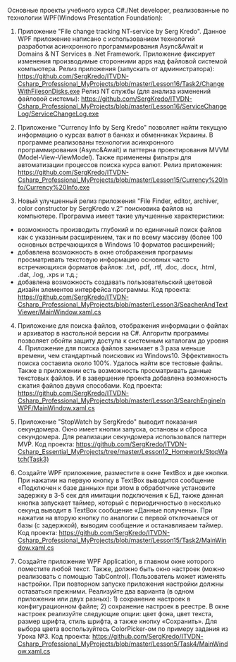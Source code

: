 Основные проекты учебного курса C#./Net developer, реализованные по технологии WPF(Windows Presentation Foundation):

1. Приложение "File change tracking NT-service by Serg Kredo". Данное WPF приложение написано с использованием технологий разработки асинхронного программирования Async&Await и Domains & NT Services в .Net Framework. Приложение фиксирует изменения производимые сторонними apps над файловой системой компьютера.
Релиз приложения (запускать от администратора): https://github.com/SergKredo/ITVDN-Csharp_Professional_MyProjects/blob/master/Lesson16/Task2/ChangeWithFilesonDisks.exe
Релиз NT службы (для анализа изменений файловой системы): https://github.com/SergKredo/ITVDN-Csharp_Professional_MyProjects/blob/master/Lesson16/ServiceChangeLog/ServiceChangeLog.exe


2. Приложение "Currency Info by Serg Kredo" позволяет найти текущую информацию о курсах валют в банках и обменниках Украины. В программе реализованы технологии асинхронного программирования (Async&Await) и паттерна проектирования MVVM (Model-View-ViewModel). Также применены фильтры для автоматизации процессов поиска курса валют.
Релиз приложения: https://github.com/SergKredo/ITVDN-Csharp_Professional_MyProjects/blob/master/Lesson15/Currency%20Info/Currency%20Info.exe


3. Новый улучшенный релиз приложения "File Finder, editor, archiver, color constructor by SergKredo v.2" поисковика файлов на компьютере. Программа имеет такие улучшенные характеристики:
- возможность производить глубокий и по единичный поиск файлов как с указанным расширением, так и по всему массиву (более 100 основных встречающихся в Windows 10 форматов расширений);
- добавлена возможность в окне отображения программы просматривать текстовую информацию основных часто встречающихся форматов файлов: .txt, .pdf, .rtf, .doc, .docx, .html, .dat, .log, .xps и т.д.;
- добавлена возможность создавать пользовательский цветовой дизайн элементов интерфейса программы.
Код проекта: https://github.com/SergKredo/ITVDN-Csharp_Professional_MyProjects/blob/master/Lesson3/SeacherAndTextViewer/MainWindow.xaml.cs


4. Приложение для поиска файлов, отображения информации о файлах и архиватор в настольной версии на C#. Алгоритм программы позволяет обойти защиту доступа к системным каталогам до уровня 4. Приложение для поиска файлов занимает в 3 раза меньше времени, чем стандартный поисковик из Windows10. Эффективность поиска составила около 100%. Удалось найти все тестовые файлы. Также в приложении есть возможность просматривать данные текстовых файлов. И в завершение проекта добавлена возможность сжатия файлов двумя способами.
Код проекта: https://github.com/SergKredo/ITVDN-Csharp_Professional_MyProjects/blob/master/Lesson3/SearchEngineInWPF/MainWindow.xaml.cs


5. Приложение "StopWatch by SergKredo" выводит показания секундомера. Окно имеет кнопки запуска, остановы и сброса секундомера. Для реализации секундомера использовался паттерн MVP.
Код проекта: https://github.com/SergKredo/ITVDN-Csharp_Essential_MyProjects/tree/master/Lesson12_Homework/StopWatch(Task3)


6. Создайте WPF приложение, разместите в окне TextBox и две кнопки. При нажатии на первую
    кнопку в TextBox выводится сообщение «Подключен к базе данных» при этом в обработчике
    установите задержку в 3-5 сек для имитации подключения к БД, также данная кнопка запускает
    таймер, который с периодичностью в несколько секунд выводит в TextBox сообщение «Данные
    получены». При нажатии на вторую кнопку по аналогии с первой отключаемся от базы (с
    задержкой), выводим сообщение и останавливаем таймер.
    Код проекта: https://github.com/SergKredo/ITVDN-Csharp_Professional_MyProjects/blob/master/Lesson15/Task2/MainWindow.xaml.cs
    
    
7. Создайте приложение WPF Application, в главном окне которого поместите любой текст. Также, должно быть окно настроек (можно реализовать с помощью TabControl). Пользователь может изменять настройки. При повторном запуске приложения настройки должны оставаться прежними. Реализуйте два варианта (в одном приложении или двух разных): 1) сохранение настроек в конфигурационном файле; 2) сохранение настроек в реестре. В окне настроек реализуйте следующие опции: цвет фона, цвет текста, размер шрифта, стиль шрифта, а также кнопку «Сохранить». Для выбора цвета воспользуйтесь ColorPicker-ом по примеру задания из Урока №3.
Код проекта: https://github.com/SergKredo/ITVDN-Csharp_Professional_MyProjects/blob/master/Lesson5/Task4/MainWindow.xaml.cs

